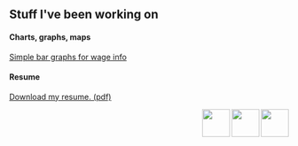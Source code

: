 ## Stuff I've been working on

#### Charts, graphs, maps
[Simple bar graphs for wage info](https://www.caymancompass.com/2019/06/24/wage-survey-shows-caymanians-earn-more-than-expat-workers/)

#### Resume
[Download my resume. (pdf)](https://github.com/patrickbrendel/patrickbrendel.github.io/blob/master/Patrick%20Brendel%20Resume%20June%202019.pdf)

[<img src="https://patrickbrendel.github.io/resources/github-icon.svg" width="50" align="right" align="top">](https://www.github.com/patrickbrendel) [<img src="https://patrickbrendel.github.io/resources/linkedin.svg" width="50" align="right" >](https://www.linkedin.com/in/patrick-brendel-06b8713b) [<img src="https://patrickbrendel.github.io/resources/twitter.svg" width="50" align="right">](https://www.twitter.com/pbrendel)

<!---
Disclosure: Github, LinkedIn and Twitter logos downloaded from www.svgporn.com 
-->

